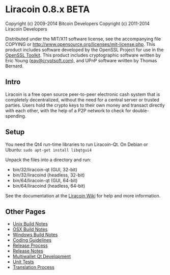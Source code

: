 Liracoin 0.8.x BETA
====================

Copyright (c) 2009-2014 Bitcoin Developers
Copyright (c) 2011-2014 Liracoin Developers

Distributed under the MIT/X11 software license, see the accompanying
file COPYING or http://www.opensource.org/licenses/mit-license.php.
This product includes software developed by the OpenSSL Project for use in the [OpenSSL Toolkit](http://www.openssl.org/). This product includes
cryptographic software written by Eric Young ([eay@cryptsoft.com](mailto:eay@cryptsoft.com)), and UPnP software written by Thomas Bernard.


Intro
---------------------
Liracoin is a free open source peer-to-peer electronic cash system that is
completely decentralized, without the need for a central server or trusted
parties.  Users hold the crypto keys to their own money and transact directly
with each other, with the help of a P2P network to check for double-spending.


Setup
---------------------
You need the Qt4 run-time libraries to run Liracoin-Qt. On Debian or Ubuntu:
	`sudo apt-get install libqtgui4`

Unpack the files into a directory and run:

- bin/32/liracoin-qt (GUI, 32-bit)
- bin/32/liracoind (headless, 32-bit)
- bin/64/liracoin-qt (GUI, 64-bit)
- bin/64/liracoind (headless, 64-bit)

See the documentation at the [Liracoin Wiki](http://liracoin.info)
for help and more information.


Other Pages
---------------------
- [Unix Build Notes](build-unix.md)
- [OSX Build Notes](build-osx.md)
- [Windows Build Notes](build-msw.md)
- [Coding Guidelines](coding.md)
- [Release Process](release-process.md)
- [Release Notes](release-notes.md)
- [Multiwallet Qt Development](multiwallet-qt.md)
- [Unit Tests](unit-tests.md)
- [Translation Process](translation_process.md)
